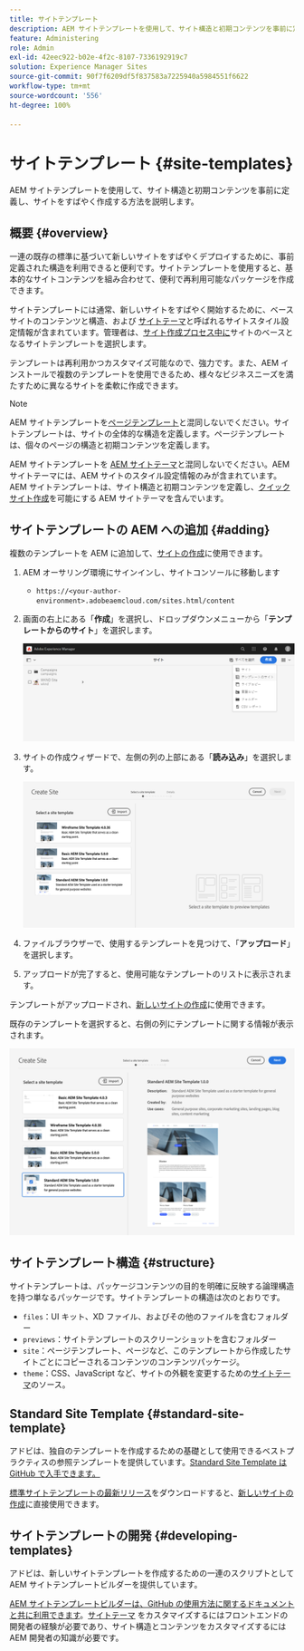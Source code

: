 ```yaml
---
title: サイトテンプレート
description: AEM サイトテンプレートを使用して、サイト構造と初期コンテンツを事前に定義し、サイトをすばやく作成する方法を説明します。
feature: Administering
role: Admin
exl-id: 42eec922-b02e-4f2c-8107-7336192919c7
solution: Experience Manager Sites
source-git-commit: 90f7f6209df5f837583a7225940a5984551f6622
workflow-type: tm+mt
source-wordcount: '556'
ht-degree: 100%

---
```


# サイトテンプレート {#site-templates}

AEM サイトテンプレートを使用して、サイト構造と初期コンテンツを事前に定義し、サイトをすばやく作成する方法を説明します。

## 概要 {#overview}

一連の既存の標準に基づいて新しいサイトをすばやくデプロイするために、事前定義された構造を利用できると便利です。サイトテンプレートを使用すると、基本的なサイトコンテンツを組み合わせて、便利で再利用可能なパッケージを作成できます。

サイトテンプレートには通常、新しいサイトをすばやく開始するために、ベースサイトのコンテンツと構造、および [サイトテーマ](site-themes.md)と呼ばれるサイトスタイル設定情報が含まれています。管理者は、[サイト作成プロセス中に](create-site.md)サイトのベースとなるサイトテンプレートを選択します。

テンプレートは再利用かつカスタマイズ可能なので、強力です。また、AEM インストールで複数のテンプレートを使用できるため、様々なビジネスニーズを満たすために異なるサイトを柔軟に作成できます。

>[!NOTE]
>
>AEM サイトテンプレートを[ページテンプレート](/help/sites-cloud/authoring/sites-console/templates.md)と混同しないでください。サイトテンプレートは、サイトの全体的な構造を定義します。ページテンプレートは、個々のページの構造と初期コンテンツを定義します。
>
>AEM サイトテンプレートを [AEM サイトテーマ](site-themes.md)と混同しないでください。AEM サイトテーマには、AEM サイトのスタイル設定情報のみが含まれています。AEM サイトテンプレートは、サイト構造と初期コンテンツを定義し、[クイックサイト作成](create-site.md)を可能にする AEM サイトテーマを含んでいます。

## サイトテンプレートの AEM への追加 {#adding}

複数のテンプレートを AEM に追加して、[サイトの作成](create-site.md)に使用できます。

1. AEM オーサリング環境にサインインし、サイトコンソールに移動します

   * `https://<your-author-environment>.adobeaemcloud.com/sites.html/content`

1. 画面の右上にある「**作成**」を選択し、ドロップダウンメニューから「**テンプレートからのサイト**」を選択します。

   ![テンプレートからのサイトの作成](../assets/create-site-from-template.png)

1. サイトの作成ウィザードで、左側の列の上部にある「**読み込み**」を選択します。

   ![サイトの作成ウィザード](../assets/site-creation-wizard.png)

1. ファイルブラウザーで、使用するテンプレートを見つけて、「**アップロード**」を選択します。

1. アップロードが完了すると、使用可能なテンプレートのリストに表示されます。

テンプレートがアップロードされ、[新しいサイトの作成](create-site.md)に使用できます。

既存のテンプレートを選択すると、右側の列にテンプレートに関する情報が表示されます。

![テンプレートを選択](../assets/select-site-template.png)

## サイトテンプレート構造 {#structure}

サイトテンプレートは、パッケージコンテンツの目的を明確に反映する論理構造を持つ単なるパッケージです。サイトテンプレートの構造は次のとおりです。

* `files`：UI キット、XD ファイル、およびその他のファイルを含むフォルダー
* `previews`：サイトテンプレートのスクリーンショットを含むフォルダー
* `site`：ページテンプレート、ページなど、このテンプレートから作成したサイトごとにコピーされるコンテンツのコンテンツパッケージ。
* `theme`：CSS、JavaScript など、サイトの外観を変更するための[サイトテーマ](site-themes.md)のソース。

## Standard Site Template {#standard-site-template}

アドビは、独自のテンプレートを作成するための基礎として使用できるベストプラクティスの参照テンプレートを提供しています。[Standard Site Template は GitHub で入手できます。](https://github.com/adobe/aem-site-template-standard)

[標準サイトテンプレートの最新リリース](https://github.com/adobe/aem-site-template-standard/releases)をダウンロードすると、[新しいサイトの作成](create-site.md)に直接使用できます。

## サイトテンプレートの開発 {#developing-templates}

アドビは、新しいサイトテンプレートを作成するための一連のスクリプトとして AEM サイトテンプレートビルダーを提供しています。

[AEM サイトテンプレートビルダーは、GitHub の使用方法に関するドキュメントと共に利用できます](https://github.com/adobe/aem-site-template-builder)。[サイトテーマ](site-themes.md) をカスタマイズするにはフロントエンドの開発者の経験が必要であり、サイト構造とコンテンツをカスタマイズするには AEM 開発者の知識が必要です。
